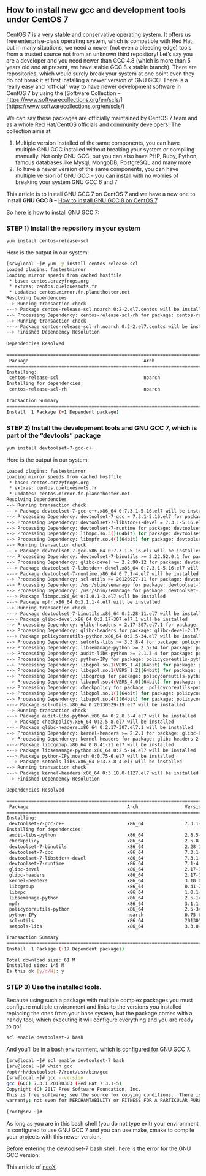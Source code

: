 ## How to install new gcc and development tools under CentOS 7

CentOS 7 is a very stable and conservative operating system. It offers us free enterprise-class operating system, which is compatible with Red Hat, but in many situations, we need a newer (not even a bleeding edge) tools from a trusted source not from an unknown third repository! Let’s say you are a developer and you need newer than GCC 4.8 (which is more than 5 years old and at present, we have stable GCC 8.x stable branch). There are repositories, which would surely break your system at one point even they do not break it at first installing a newer version of GNU GCC! There is a really easy and “official” way to have newer development software in CentOS 7 by using the [Software Collection – https://www.softwarecollections.org/en/scls/](https://www.softwarecollections.org/en/scls/)

We can say these packages are officially maintained by CentOS 7 team and as a whole Red Hat/CentOS officials and community developers! The collection aims at

1. Multiple version installed of the same components, you can have multiple GNU GCC installed without breaking your system or compiling manually. Not only GNU GCC, but you can also have PHP, Ruby, Python, famous databases like Mysql, MongoDB, PostgreSQL and many more
2. To have a newer version of the same components, you can have multiple version of GNU GCC – you can install with no worries of breaking your system GNU GCC 6 and 7

This article is to install GNU GCC 7 on CentOS 7 and we have a new one to install **GNU GCC 8** – [How to install GNU GCC 8 on CentOS 7](https://ahelpme.com/linux/centos7/how-to-install-gnu-gcc-8-on-centos-7/).

So here is how to install GNU GCC 7:

### STEP 1) Install the repository in your system

```bash
yum install centos-release-scl
```

Here is the output in our system:

```bash
[srv@local ~]# yum -y install centos-release-scl
Loaded plugins: fastestmirror
Loading mirror speeds from cached hostfile
 * base: centos.crazyfrogs.org
 * extras: centos.quelquesmots.fr
 * updates: centos.mirror.fr.planethoster.net
Resolving Dependencies
--> Running transaction check
---> Package centos-release-scl.noarch 0:2-2.el7.centos will be installed
--> Processing Dependency: centos-release-scl-rh for package: centos-release-scl-2-2.el7.centos.noarch
--> Running transaction check
---> Package centos-release-scl-rh.noarch 0:2-2.el7.centos will be installed
--> Finished Dependency Resolution
 
Dependencies Resolved
 
======================================================================================================================================================================
 Package                                          Arch                              Version                                   Repository                         Size
======================================================================================================================================================================
Installing:
 centos-release-scl                               noarch                            2-2.el7.centos                            extras                             12 k
Installing for dependencies:
 centos-release-scl-rh                            noarch                            2-2.el7.centos                            extras                             12 k
 
Transaction Summary
======================================================================================================================================================================
Install  1 Package (+1 Dependent package)
```

### STEP 2) Install the development tools and GNU GCC 7, which is part of the “devtools” package

```bash
yum install devtoolset-7-gcc-c++
```

Here is the output in our system:

```bash
Loaded plugins: fastestmirror
Loading mirror speeds from cached hostfile
 * base: centos.crazyfrogs.org
 * extras: centos.quelquesmots.fr
 * updates: centos.mirror.fr.planethoster.net     
Resolving Dependencies
--> Running transaction check
---> Package devtoolset-7-gcc-c++.x86_64 0:7.3.1-5.16.el7 will be installed
--> Processing Dependency: devtoolset-7-gcc = 7.3.1-5.16.el7 for package: devtoolset-7-gcc-c++-7.3.1-5.16.el7.x86_64
--> Processing Dependency: devtoolset-7-libstdc++-devel = 7.3.1-5.16.el7 for package: devtoolset-7-gcc-c++-7.3.1-5.16.el7.x86_64
--> Processing Dependency: devtoolset-7-runtime for package: devtoolset-7-gcc-c++-7.3.1-5.16.el7.x86_64
--> Processing Dependency: libmpc.so.3()(64bit) for package: devtoolset-7-gcc-c++-7.3.1-5.16.el7.x86_64
--> Processing Dependency: libmpfr.so.4()(64bit) for package: devtoolset-7-gcc-c++-7.3.1-5.16.el7.x86_64
--> Running transaction check
---> Package devtoolset-7-gcc.x86_64 0:7.3.1-5.16.el7 will be installed
--> Processing Dependency: devtoolset-7-binutils >= 2.22.52.0.1 for package: devtoolset-7-gcc-7.3.1-5.16.el7.x86_64
--> Processing Dependency: glibc-devel >= 2.2.90-12 for package: devtoolset-7-gcc-7.3.1-5.16.el7.x86_64
---> Package devtoolset-7-libstdc++-devel.x86_64 0:7.3.1-5.16.el7 will be installed
---> Package devtoolset-7-runtime.x86_64 0:7.1-4.el7 will be installed
--> Processing Dependency: scl-utils >= 20120927-11 for package: devtoolset-7-runtime-7.1-4.el7.x86_64
--> Processing Dependency: /usr/sbin/semanage for package: devtoolset-7-runtime-7.1-4.el7.x86_64
--> Processing Dependency: /usr/sbin/semanage for package: devtoolset-7-runtime-7.1-4.el7.x86_64
---> Package libmpc.x86_64 0:1.0.1-3.el7 will be installed
---> Package mpfr.x86_64 0:3.1.1-4.el7 will be installed
--> Running transaction check
---> Package devtoolset-7-binutils.x86_64 0:2.28-11.el7 will be installed
---> Package glibc-devel.x86_64 0:2.17-307.el7.1 will be installed
--> Processing Dependency: glibc-headers = 2.17-307.el7.1 for package: glibc-devel-2.17-307.el7.1.x86_64
--> Processing Dependency: glibc-headers for package: glibc-devel-2.17-307.el7.1.x86_64
---> Package policycoreutils-python.x86_64 0:2.5-34.el7 will be installed
--> Processing Dependency: setools-libs >= 3.3.8-4 for package: policycoreutils-python-2.5-34.el7.x86_64
--> Processing Dependency: libsemanage-python >= 2.5-14 for package: policycoreutils-python-2.5-34.el7.x86_64
--> Processing Dependency: audit-libs-python >= 2.1.3-4 for package: policycoreutils-python-2.5-34.el7.x86_64
--> Processing Dependency: python-IPy for package: policycoreutils-python-2.5-34.el7.x86_64
--> Processing Dependency: libqpol.so.1(VERS_1.4)(64bit) for package: policycoreutils-python-2.5-34.el7.x86_64
--> Processing Dependency: libqpol.so.1(VERS_1.2)(64bit) for package: policycoreutils-python-2.5-34.el7.x86_64
--> Processing Dependency: libcgroup for package: policycoreutils-python-2.5-34.el7.x86_64
--> Processing Dependency: libapol.so.4(VERS_4.0)(64bit) for package: policycoreutils-python-2.5-34.el7.x86_64
--> Processing Dependency: checkpolicy for package: policycoreutils-python-2.5-34.el7.x86_64
--> Processing Dependency: libqpol.so.1()(64bit) for package: policycoreutils-python-2.5-34.el7.x86_64
--> Processing Dependency: libapol.so.4()(64bit) for package: policycoreutils-python-2.5-34.el7.x86_64
---> Package scl-utils.x86_64 0:20130529-19.el7 will be installed
--> Running transaction check
---> Package audit-libs-python.x86_64 0:2.8.5-4.el7 will be installed
---> Package checkpolicy.x86_64 0:2.5-8.el7 will be installed
---> Package glibc-headers.x86_64 0:2.17-307.el7.1 will be installed
--> Processing Dependency: kernel-headers >= 2.2.1 for package: glibc-headers-2.17-307.el7.1.x86_64
--> Processing Dependency: kernel-headers for package: glibc-headers-2.17-307.el7.1.x86_64
---> Package libcgroup.x86_64 0:0.41-21.el7 will be installed
---> Package libsemanage-python.x86_64 0:2.5-14.el7 will be installed
---> Package python-IPy.noarch 0:0.75-6.el7 will be installed
---> Package setools-libs.x86_64 0:3.3.8-4.el7 will be installed
--> Running transaction check
---> Package kernel-headers.x86_64 0:3.10.0-1127.el7 will be installed
--> Finished Dependency Resolution

Dependencies Resolved

===================================================================================================================================
 Package                                    Arch                 Version                        Repository                    Size
===================================================================================================================================
Installing:
 devtoolset-7-gcc-c++                       x86_64               7.3.1-5.16.el7                 centos-sclo-rh                11 M
Installing for dependencies:
 audit-libs-python                          x86_64               2.8.5-4.el7                    base                          76 k
 checkpolicy                                x86_64               2.5-8.el7                      base                         295 k
 devtoolset-7-binutils                      x86_64               2.28-11.el7                    centos-sclo-rh               5.3 M
 devtoolset-7-gcc                           x86_64               7.3.1-5.16.el7                 centos-sclo-rh                29 M
 devtoolset-7-libstdc++-devel               x86_64               7.3.1-5.16.el7                 centos-sclo-rh               2.5 M
 devtoolset-7-runtime                       x86_64               7.1-4.el7                      centos-sclo-rh                20 k
 glibc-devel                                x86_64               2.17-307.el7.1                 base                         1.1 M
 glibc-headers                              x86_64               2.17-307.el7.1                 base                         689 k
 kernel-headers                             x86_64               3.10.0-1127.el7                base                         8.9 M
 libcgroup                                  x86_64               0.41-21.el7                    base                          66 k
 libmpc                                     x86_64               1.0.1-3.el7                    base                          51 k
 libsemanage-python                         x86_64               2.5-14.el7                     base                         113 k
 mpfr                                       x86_64               3.1.1-4.el7                    base                         203 k
 policycoreutils-python                     x86_64               2.5-34.el7                     base                         457 k
 python-IPy                                 noarch               0.75-6.el7                     base                          32 k
 scl-utils                                  x86_64               20130529-19.el7                base                          24 k
 setools-libs                               x86_64               3.3.8-4.el7                    base                         620 k

Transaction Summary
===================================================================================================================================
Install  1 Package (+17 Dependent packages)

Total download size: 61 M
Installed size: 145 M
Is this ok [y/d/N]: y
```

### STEP 3) Use the installed tools.

Because using such a package with multiple complex packages you must configure multiple environment and links to the versions you installed replacing the ones from your base system, but the package comes with a handy tool, which executing it will configure everything and you are ready to go!

```bash
scl enable devtoolset-7 bash
```

And you’ll be in a bash environment, which is configured for GNU GCC 7.

```bash
[srv@local ~]# scl enable devtoolset-7 bash
[srv@local ~]# which gcc
/opt/rh/devtoolset-7/root/usr/bin/gcc
[srv@local ~]# gcc --version
gcc (GCC) 7.3.1 20180303 (Red Hat 7.3.1-5)
Copyright (C) 2017 Free Software Foundation, Inc.
This is free software; see the source for copying conditions.  There is NO
warranty; not even for MERCHANTABILITY or FITNESS FOR A PARTICULAR PURPOSE.
 
[root@srv ~]#
```

As long as you are in this bash shell (you do not type exit) your environment is configured to use GNU GCC 7 and you can use make, cmake to compile your projects with this newer version.

Before entering the devtoolset-7 bash shell, here is the error for the GNU GCC version:

This article of [neoX](https://ahelpme.com/linux/centos7/how-to-install-new-gcc-and-development-tools-under-centos-7/)
